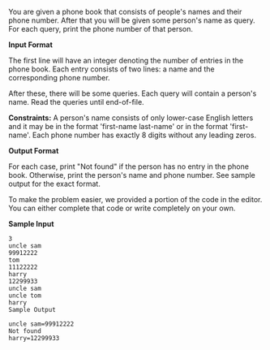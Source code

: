 You are given a phone book that consists of people's names and their phone number. After that you will be given some person's name as query. For each query, print the phone number of that person.

**Input Format**

The first line will have an integer  denoting the number of entries in the phone book. Each entry consists of two lines: a name and the corresponding phone number. 

After these, there will be some queries. Each query will contain a person's name. Read the queries until end-of-file.

**Constraints:**
A person's name consists of only lower-case English letters and it may be in the format 'first-name last-name' or in the format 'first-name'. Each phone number has exactly 8 digits without any leading zeros.


**Output Format**

For each case, print "Not found" if the person has no entry in the phone book. Otherwise, print the person's name and phone number. See sample output for the exact format.

To make the problem easier, we provided a portion of the code in the editor. You can either complete that code or write completely on your own.

**Sample Input**

```
3
uncle sam
99912222
tom
11122222
harry
12299933
uncle sam
uncle tom
harry
Sample Output
```

```
uncle sam=99912222
Not found
harry=12299933
```